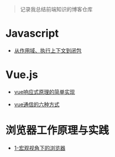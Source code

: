 > 记录我总结前端知识的博客仓库

# Javascript

- [从作用域、执行上下文到闭包](https://github.com/MrPand111/Blog/blob/master/blog/%E4%BB%8E%E4%BD%9C%E7%94%A8%E5%9F%9F%E5%88%B0%E9%97%AD%E5%8C%85.md)

# Vue.js

- [vue响应式原理的简单实现](https://github.com/MrPand111/Blog/blob/master/blog/vue%E5%93%8D%E5%BA%94%E5%BC%8F%E5%8E%9F%E7%90%86%E7%9A%84%E7%AE%80%E5%8D%95%E5%AE%9E%E7%8E%B0.md)

- [vue通信的六种方式](https://github.com/MrPand111/vue-Components-passData)

# 浏览器工作原理与实践

- [1-宏观视角下的浏览器](https://github.com/MrPand111/Blog)